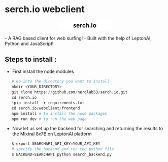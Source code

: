 # serch.io webclient
<p align="center" width="100%">
    <img width="33%" src="assets/logo.png">
</p>
- A RAG based client for web surfing!
- Built with the help of LeptonAI, Python and JavaScript!

## Steps to install :
- First install the node modules
 ```Python
    # Go into the directory you want to install
    mkdir <YOUR_DIRECTORY>
    git clone https://github.com/nerdlab53/serch.io.git
    cd serch.io
    !pip install -r requirements.txt
    cd serch.io/webclient/frontend
    npm install # to install the node packages
    npm run dev # to run the web page
 ```
- Now let us set up the backend for searching and returning the results to the Mixtral 8x7B on LeptonAI platform
 ```Python
    $ export SEARCHAPI_API_KEY=YOUR_API_KEY
    # specify the backend and run the python file
    $ BACKEND=SEARCHAPI python search_backend.py    
 ```
